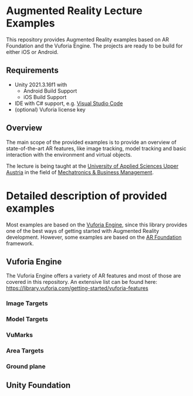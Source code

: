 # Augmented Reality Lecture Examples

This repository provides Augmented Reality examples based on AR Foundation and the Vuforia Engine. The projects are ready to be build for either iOS or Android.

## Requirements
- Unity 2021.3.16f1 with
    - Android Build Support
    - iOS Build Support
- IDE with C# support, e.g. [Visual Studio Code](https://code.visualstudio.com/docs/other/unity)
- (optional) Vuforia license key

## Overview

The main scope of the provided examples is to provide an overview of state-of-the-art AR features, like image tracking, model tracking and basic interaction with the environment and virtual objects.

The lecture is being taught at the [University of Applied Sciences Upper Austria](https://www.fh-ooe.at/en/) in the field of [Mechatronics & Business Management](https://www.fh-ooe.at/en/wels-campus/studiengaenge/bachelor/mechatronics-and-business-management/).

# Detailed description of provided examples

Most examples are based on the [Vuforia Engine](https://library.vuforia.com/), since this library provides one of the best ways of getting started with Augmented Reality development. However, some examples are based on the [AR Foundation](https://unity.com/unity/features/arfoundation) framework.

## Vuforia Engine

The Vuforia Engine offers a variety of AR features and most of those are covered in this repository. An extensive list can be found here: https://library.vuforia.com/getting-started/vuforia-features

### Image Targets

### Model Targets

### VuMarks

### Area Targets

### Ground plane

## Unity Foundation

